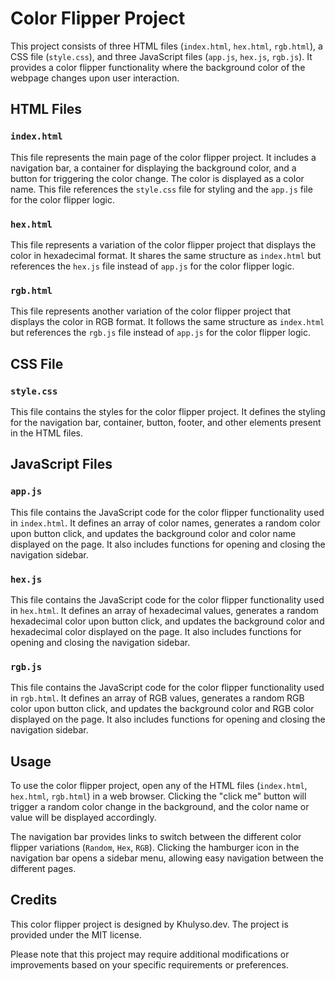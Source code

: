 # Color Flipper Project

This project consists of three HTML files (`index.html`, `hex.html`, `rgb.html`), a CSS file (`style.css`), and three JavaScript files (`app.js`, `hex.js`, `rgb.js`). It provides a color flipper functionality where the background color of the webpage changes upon user interaction.

## HTML Files

### `index.html`

This file represents the main page of the color flipper project. It includes a navigation bar, a container for displaying the background color, and a button for triggering the color change. The color is displayed as a color name. This file references the `style.css` file for styling and the `app.js` file for the color flipper logic.

### `hex.html`

This file represents a variation of the color flipper project that displays the color in hexadecimal format. It shares the same structure as `index.html` but references the `hex.js` file instead of `app.js` for the color flipper logic.

### `rgb.html`

This file represents another variation of the color flipper project that displays the color in RGB format. It follows the same structure as `index.html` but references the `rgb.js` file instead of `app.js` for the color flipper logic.

## CSS File

### `style.css`

This file contains the styles for the color flipper project. It defines the styling for the navigation bar, container, button, footer, and other elements present in the HTML files.

## JavaScript Files

### `app.js`

This file contains the JavaScript code for the color flipper functionality used in `index.html`. It defines an array of color names, generates a random color upon button click, and updates the background color and color name displayed on the page. It also includes functions for opening and closing the navigation sidebar.

### `hex.js`

This file contains the JavaScript code for the color flipper functionality used in `hex.html`. It defines an array of hexadecimal values, generates a random hexadecimal color upon button click, and updates the background color and hexadecimal color displayed on the page. It also includes functions for opening and closing the navigation sidebar.

### `rgb.js`

This file contains the JavaScript code for the color flipper functionality used in `rgb.html`. It defines an array of RGB values, generates a random RGB color upon button click, and updates the background color and RGB color displayed on the page. It also includes functions for opening and closing the navigation sidebar.

## Usage

To use the color flipper project, open any of the HTML files (`index.html`, `hex.html`, `rgb.html`) in a web browser. Clicking the "click me" button will trigger a random color change in the background, and the color name or value will be displayed accordingly.

The navigation bar provides links to switch between the different color flipper variations (`Random`, `Hex`, `RGB`). Clicking the hamburger icon in the navigation bar opens a sidebar menu, allowing easy navigation between the different pages.

## Credits

This color flipper project is designed by Khulyso.dev. The project is provided under the MIT license.

Please note that this project may require additional modifications or improvements based on your specific requirements or preferences.
